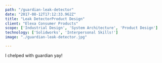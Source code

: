 ```yaml
---
path: "/guardian-leak-detector"
date: "2017-08-12T17:12:33.962Z"
title: "Leak DetectorProduct Design"
client: "Elexa Consumer Products"
scope: ['Industrial Design', 'System Architecture', 'Product Design']
technology: ['Solidworks', 'Interpersonal Skills!']
image: "./guardian-leak-detector.jpg"

---
```

I chelped with guardian yay!